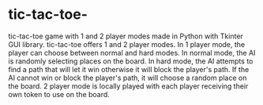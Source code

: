 # tic-tac-toe-
tic-tac-toe game with 1 and 2 player modes made in Python with Tkinter GUI library.
tic-tac-toe offers 1 and 2 player modes. In 1 player mode, the player can choose between normal and hard modes. In normal mode, the AI is randomly selecting places on the board. In hard mode, the AI attempts to find a path that will let it win otherwise it will block the player's path. If the AI cannot win or block the player's path, it will choose a random place on the board. 2 player mode is locally played with each player receiving their own token to use on the board.
